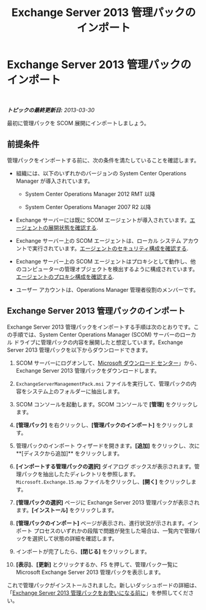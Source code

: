 ﻿---
title: Exchange Server 2013 管理パックのインポート
TOCTitle: Exchange Server 2013 管理パックのインポート
ms:assetid: dc929928-61b8-448b-9ae5-d3fa73a18ee9
ms:mtpsurl: https://technet.microsoft.com/ja-jp/library/Dn195914(v=EXCHG.150)
ms:contentKeyID: 53181898
ms.date: 04/03/2015
mtps_version: v=EXCHG.150
ms.translationtype: HT
---

# Exchange Server 2013 管理パックのインポート

 

_**トピックの最終更新日:** 2013-03-30_

最初に管理パックを SCOM 展開にインポートしましょう。

## 前提条件

管理パックをインポートする前に、次の条件を満たしていることを確認します。

  - 組織には、以下のいずれかのバージョンの System Center Operations Manager が導入されています。
    
      - System Center Operations Manager 2012 RMT 以降
    
      - System Center Operations Manager 2007 R2 以降

  - Exchange サーバーには既に SCOM エージェントが導入されています。[エージェントの展開状態を確認する](procedures-related-to-deployment.md).

  - Exchange サーバー上の SCOM エージェントは、ローカル システム アカウントで実行されています。[エージェントのセキュリティ構成を確認する](procedures-related-to-deployment.md).

  - Exchange サーバー上の SCOM エージェントはプロキシとして動作し、他のコンピューターの管理オブジェクトを検出するように構成されています。[エージェントのプロキシ構成を確認する](procedures-related-to-deployment.md).

  - ユーザー アカウントは、Operations Manager 管理者役割のメンバーです。

## Exchange Server 2013 管理パックのインポート

Exchange Server 2013 管理パックをインポートする手順は次のとおりです。この手順では、System Center Operations Manager (SCOM) サーバーのローカル ドライブに管理パックの内容を展開したと想定しています。Exchange Server 2013 管理パックを以下からダウンロードできます。

1.  SCOM サーバーにログオンして、[Microsoft ダウンロード センター](http://go.microsoft.com/fwlink/p/?linkid=268587)」から、Exchange Server 2013 管理パックをダウンロードします。

2.  `ExchangeServerManagementPack.msi` ファイルを実行して、管理パックの内容をシステム上のフォルダーに抽出します。

3.  SCOM コンソールを起動します。SCOM コンソールで **\[管理\]** をクリックします。

4.  **\[管理パック\]** を右クリックし、**\[管理パックのインポート\]** をクリックします。

5.  管理パックのインポート ウィザードを開きます。**\[追加\]** をクリックし、次に**\[ディスクから追加\]** をクリックします。

6.  **\[インポートする管理パックの選択\]** ダイアログ ボックスが表示されます。管理パックを抽出したたディレクトリを参照します。`Microsoft.Exchange.15.mp` ファイルをクリックし、**\[開く\]** をクリックします。

7.  **\[管理パックの選択\]** ページに Exchange Server 2013 管理パックが表示されます。**\[インストール\]** をクリックします。

8.  **\[管理パックのインポート\]** ページが表示され、進行状況が示されます。インポート プロセスのいずれかの段階で問題が発生した場合は、一覧内で管理パックを選択して状態の詳細を確認します。

9.  インポートが完了したら、**\[閉じる\]** をクリックします。

10. **\[表示\]**、**\[更新\]** とクリックするか、F5 を押して、管理パック一覧に Microsoft Exchange Server 2013 管理パックを表示します。

これで管理パックがインストールされました。新しいダッシュボードの詳細は、「[Exchange Server 2013 管理パックをお使いになる前に](getting-started-with-exchange-server-2013-management-pack.md)」を参照してください。

